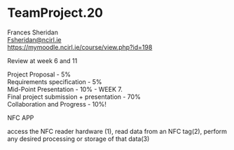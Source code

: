 # TeamProject.20

Frances Sheridan <br>
Fsheridan@ncirl.ie <br>
https://mymoodle.ncirl.ie/course/view.php?id=198

Review at week 6 and 11

Project Proposal - 5% <br>
Requirements specification - 5% <br>
Mid-Point Presentation - 10% - WEEK 7. <br>
Final project submission + presentation - 70% <br>
Collaboration and Progress - 10%!


NFC APP 

access the NFC reader hardware (1),
read data from an NFC tag(2), 
perform any desired processing or storage of that data(3)
